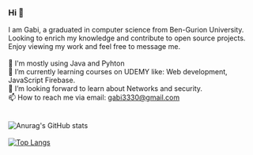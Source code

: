 ### Hi 👋

I am Gabi, a graduated in computer science from Ben-Gurion University. Looking to enrich my knowledge and contribute to open source projects.
Enjoy viewing my work and feel free to message me.
 </br> \
🔭 I'm mostly using Java and Pyhton </br>
🌱 I’m currently learning courses on UDEMY like: Web development, JavaScript Firebase.   </br>
🤔 I’m looking forward to learn about Networks and security.  </br>
📫 How to reach me via email: gabi3330@gmail.com  </br>
 </br> \
![Anurag's GitHub stats](https://github-readme-stats.vercel.app/api?username=GabiKaminsky145&show_icons=true&theme=radical)
 </br> \
[![Top Langs](https://github-readme-stats.vercel.app/api/top-langs/?username=GabiKaminsky145)](https://github.com/GabiKaminsky145/github-readme-stats)
